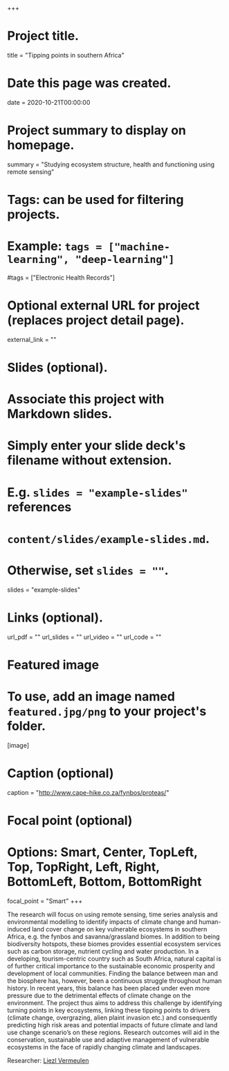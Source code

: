 +++
# Project title.
title = "Tipping points in southern Africa"

# Date this page was created.
date = 2020-10-21T00:00:00

# Project summary to display on homepage.
summary = "Studying ecosystem structure, health and functioning using remote sensing"

# Tags: can be used for filtering projects.
# Example: `tags = ["machine-learning", "deep-learning"]`
#tags = ["Electronic Health Records"]

# Optional external URL for project (replaces project detail page).
external_link = ""

# Slides (optional).
#   Associate this project with Markdown slides.
#   Simply enter your slide deck's filename without extension.
#   E.g. `slides = "example-slides"` references 
#   `content/slides/example-slides.md`.
#   Otherwise, set `slides = ""`.
slides = "example-slides"

# Links (optional).
url_pdf = ""
url_slides = ""
url_video = ""
url_code = ""


# Featured image
# To use, add an image named `featured.jpg/png` to your project's folder. 
[image]
  # Caption (optional)
   caption = "http://www.cape-hike.co.za/fynbos/proteas/"
  
  # Focal point (optional)
  # Options: Smart, Center, TopLeft, Top, TopRight, Left, Right, BottomLeft, Bottom, BottomRight
  focal_point = "Smart"
+++

The research will focus on using remote sensing, time series analysis and environmental modelling to identify impacts of climate change and human-induced land cover change on key vulnerable ecosystems in southern Africa, e.g. the fynbos and savanna/grassland biomes.  In addition to being biodiversity hotspots, these biomes provides essential ecosystem services such as carbon storage, nutrient cycling and water production. In a developing, tourism-centric country such as South Africa, natural capital is of further critical importance to the sustainable economic prosperity and development of local communities. Finding the balance between man and the biosphere has, however, been a continuous struggle throughout human history. In recent years, this balance has been placed under even more pressure due to the detrimental effects of climate change on the environment.  The project thus aims to address this challenge by identifying turning points in key ecosystems, linking these tipping points to drivers (climate change, overgrazing, alien plaint invasion etc.) and consequently predicting high risk areas and potential impacts of future climate and land use change scenario’s on these regions.  Research outcomes will aid in the conservation, sustainable use and adaptive management of vulnerable ecosystems in the face of rapidly changing climate and landscapes.

Researcher: [Liezl Vermeulen](/author/liezl-vermeulen/)
